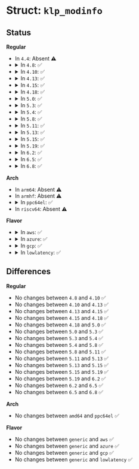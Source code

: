 # Struct: <code>klp_modinfo</code>

## Status
<b>Regular</b>
<ul>
<li>
In <code>4.4</code>: Absent ⚠️
</li>
<li>
<details>
<summary>In <code>4.8</code>: ✅</summary>

```c
struct klp_modinfo {
    Elf64_Ehdr hdr;
    Elf64_Shdr *sechdrs;
    char *secstrings;
    unsigned int symndx;
};
```
</details>
</li>
<li>
<details>
<summary>In <code>4.10</code>: ✅</summary>

```c
struct klp_modinfo {
    Elf64_Ehdr hdr;
    Elf64_Shdr *sechdrs;
    char *secstrings;
    unsigned int symndx;
};
```
</details>
</li>
<li>
<details>
<summary>In <code>4.13</code>: ✅</summary>

```c
struct klp_modinfo {
    Elf64_Ehdr hdr;
    Elf64_Shdr *sechdrs;
    char *secstrings;
    unsigned int symndx;
};
```
</details>
</li>
<li>
<details>
<summary>In <code>4.15</code>: ✅</summary>

```c
struct klp_modinfo {
    Elf64_Ehdr hdr;
    Elf64_Shdr *sechdrs;
    char *secstrings;
    unsigned int symndx;
};
```
</details>
</li>
<li>
<details>
<summary>In <code>4.18</code>: ✅</summary>

```c
struct klp_modinfo {
    Elf64_Ehdr hdr;
    Elf64_Shdr *sechdrs;
    char *secstrings;
    unsigned int symndx;
};
```
</details>
</li>
<li>
<details>
<summary>In <code>5.0</code>: ✅</summary>

```c
struct klp_modinfo {
    Elf64_Ehdr hdr;
    Elf64_Shdr *sechdrs;
    char *secstrings;
    unsigned int symndx;
};
```
</details>
</li>
<li>
<details>
<summary>In <code>5.3</code>: ✅</summary>

```c
struct klp_modinfo {
    Elf64_Ehdr hdr;
    Elf64_Shdr *sechdrs;
    char *secstrings;
    unsigned int symndx;
};
```
</details>
</li>
<li>
<details>
<summary>In <code>5.4</code>: ✅</summary>

```c
struct klp_modinfo {
    Elf64_Ehdr hdr;
    Elf64_Shdr *sechdrs;
    char *secstrings;
    unsigned int symndx;
};
```
</details>
</li>
<li>
<details>
<summary>In <code>5.8</code>: ✅</summary>

```c
struct klp_modinfo {
    Elf64_Ehdr hdr;
    Elf64_Shdr *sechdrs;
    char *secstrings;
    unsigned int symndx;
};
```
</details>
</li>
<li>
<details>
<summary>In <code>5.11</code>: ✅</summary>

```c
struct klp_modinfo {
    Elf64_Ehdr hdr;
    Elf64_Shdr *sechdrs;
    char *secstrings;
    unsigned int symndx;
};
```
</details>
</li>
<li>
<details>
<summary>In <code>5.13</code>: ✅</summary>

```c
struct klp_modinfo {
    Elf64_Ehdr hdr;
    Elf64_Shdr *sechdrs;
    char *secstrings;
    unsigned int symndx;
};
```
</details>
</li>
<li>
<details>
<summary>In <code>5.15</code>: ✅</summary>

```c
struct klp_modinfo {
    Elf64_Ehdr hdr;
    Elf64_Shdr *sechdrs;
    char *secstrings;
    unsigned int symndx;
};
```
</details>
</li>
<li>
<details>
<summary>In <code>5.19</code>: ✅</summary>

```c
struct klp_modinfo {
    Elf64_Ehdr hdr;
    Elf64_Shdr *sechdrs;
    char *secstrings;
    unsigned int symndx;
};
```
</details>
</li>
<li>
<details>
<summary>In <code>6.2</code>: ✅</summary>

```c
struct klp_modinfo {
    Elf64_Ehdr hdr;
    Elf64_Shdr *sechdrs;
    char *secstrings;
    unsigned int symndx;
};
```
</details>
</li>
<li>
<details>
<summary>In <code>6.5</code>: ✅</summary>

```c
struct klp_modinfo {
    Elf64_Ehdr hdr;
    Elf64_Shdr *sechdrs;
    char *secstrings;
    unsigned int symndx;
};
```
</details>
</li>
<li>
<details>
<summary>In <code>6.8</code>: ✅</summary>

```c
struct klp_modinfo {
    Elf64_Ehdr hdr;
    Elf64_Shdr *sechdrs;
    char *secstrings;
    unsigned int symndx;
};
```
</details>
</li>
</ul>
<b>Arch</b>
<ul>
<li>
In <code>arm64</code>: Absent ⚠️
</li>
<li>
In <code>armhf</code>: Absent ⚠️
</li>
<li>
<details>
<summary>In <code>ppc64el</code>: ✅</summary>

```c
struct klp_modinfo {
    Elf64_Ehdr hdr;
    Elf64_Shdr *sechdrs;
    char *secstrings;
    unsigned int symndx;
};
```
</details>
</li>
<li>
In <code>riscv64</code>: Absent ⚠️
</li>
</ul>
<b>Flavor</b>
<ul>
<li>
<details>
<summary>In <code>aws</code>: ✅</summary>

```c
struct klp_modinfo {
    Elf64_Ehdr hdr;
    Elf64_Shdr *sechdrs;
    char *secstrings;
    unsigned int symndx;
};
```
</details>
</li>
<li>
<details>
<summary>In <code>azure</code>: ✅</summary>

```c
struct klp_modinfo {
    Elf64_Ehdr hdr;
    Elf64_Shdr *sechdrs;
    char *secstrings;
    unsigned int symndx;
};
```
</details>
</li>
<li>
<details>
<summary>In <code>gcp</code>: ✅</summary>

```c
struct klp_modinfo {
    Elf64_Ehdr hdr;
    Elf64_Shdr *sechdrs;
    char *secstrings;
    unsigned int symndx;
};
```
</details>
</li>
<li>
<details>
<summary>In <code>lowlatency</code>: ✅</summary>

```c
struct klp_modinfo {
    Elf64_Ehdr hdr;
    Elf64_Shdr *sechdrs;
    char *secstrings;
    unsigned int symndx;
};
```
</details>
</li>
</ul>

## Differences
<b>Regular</b>
<ul>
<li>
No changes between <code>4.8</code> and <code>4.10</code> ✅
</li>
<li>
No changes between <code>4.10</code> and <code>4.13</code> ✅
</li>
<li>
No changes between <code>4.13</code> and <code>4.15</code> ✅
</li>
<li>
No changes between <code>4.15</code> and <code>4.18</code> ✅
</li>
<li>
No changes between <code>4.18</code> and <code>5.0</code> ✅
</li>
<li>
No changes between <code>5.0</code> and <code>5.3</code> ✅
</li>
<li>
No changes between <code>5.3</code> and <code>5.4</code> ✅
</li>
<li>
No changes between <code>5.4</code> and <code>5.8</code> ✅
</li>
<li>
No changes between <code>5.8</code> and <code>5.11</code> ✅
</li>
<li>
No changes between <code>5.11</code> and <code>5.13</code> ✅
</li>
<li>
No changes between <code>5.13</code> and <code>5.15</code> ✅
</li>
<li>
No changes between <code>5.15</code> and <code>5.19</code> ✅
</li>
<li>
No changes between <code>5.19</code> and <code>6.2</code> ✅
</li>
<li>
No changes between <code>6.2</code> and <code>6.5</code> ✅
</li>
<li>
No changes between <code>6.5</code> and <code>6.8</code> ✅
</li>
</ul>
<b>Arch</b>
<ul>
<li>
No changes between <code>amd64</code> and <code>ppc64el</code> ✅
</li>
</ul>
<b>Flavor</b>
<ul>
<li>
No changes between <code>generic</code> and <code>aws</code> ✅
</li>
<li>
No changes between <code>generic</code> and <code>azure</code> ✅
</li>
<li>
No changes between <code>generic</code> and <code>gcp</code> ✅
</li>
<li>
No changes between <code>generic</code> and <code>lowlatency</code> ✅
</li>
</ul>
